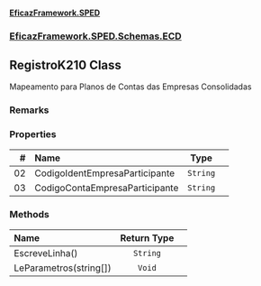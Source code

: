 #### [EficazFramework.SPED](EficazFrameworkSPED.md 'EficazFramework SPED')
### [EficazFramework.SPED.Schemas.ECD](EficazFramework.SPED.Schemas.ECD.md 'EficazFramework.SPED.Schemas.ECD')

## RegistroK210 Class

Mapeamento para Planos de Contas das Empresas Consolidadas

### Remarks
### Properties

| # | Name | Type | |
| ---: | :--- | :---: | :--- |
| 02 | CodigoIdentEmpresaParticipante | `String` |  |
| 03 | CodigoContaEmpresaParticipante | `String` |  |
### Methods

| Name | Return Type | |
| :--- | :---: | :--- |
| EscreveLinha() | `String` |  |
| LeParametros(string[]) | `Void` |  |
